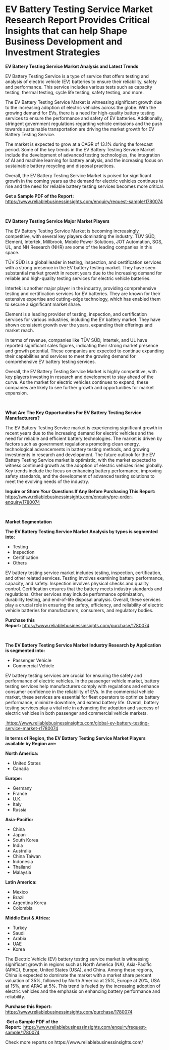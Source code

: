 <p><h1>EV Battery Testing Service Market Research Report Provides Critical Insights that can help Shape Business Development and Investment Strategies</h1></p><p><strong>EV Battery Testing Service Market Analysis and Latest Trends</strong></p>
<p><p>EV Battery Testing Service is a type of service that offers testing and analysis of electric vehicle (EV) batteries to ensure their reliability, safety and performance. This service includes various tests such as capacity testing, thermal testing, cycle life testing, safety testing, and more.</p><p>The EV Battery Testing Service Market is witnessing significant growth due to the increasing adoption of electric vehicles across the globe. With the growing demand for EVs, there is a need for high-quality battery testing services to ensure the performance and safety of EV batteries. Additionally, stringent government regulations regarding vehicle emissions and the push towards sustainable transportation are driving the market growth for EV Battery Testing Service.</p><p>The market is expected to grow at a CAGR of 13.1% during the forecast period. Some of the key trends in the EV Battery Testing Service Market include the development of advanced testing technologies, the integration of AI and machine learning for battery analysis, and the increasing focus on sustainable battery recycling and disposal practices.</p><p>Overall, the EV Battery Testing Service Market is poised for significant growth in the coming years as the demand for electric vehicles continues to rise and the need for reliable battery testing services becomes more critical.</p></p>
<p><strong>Get a Sample PDF of the Report:&nbsp;</strong> <a href="https://www.reliablebusinessinsights.com/enquiry/request-sample/1780074">https://www.reliablebusinessinsights.com/enquiry/request-sample/1780074</a></p>
<p>&nbsp;</p>
<p><strong>EV Battery Testing Service Major Market Players</strong></p>
<p><p>The EV Battery Testing Service Market is becoming increasingly competitive, with several key players dominating the industry. TÜV SÜD, Element, Intertek, Millbrook, Mobile Power Solutions, JOT Automation, SGS, UL, and NH Research (NHR) are some of the leading companies in this space.</p><p>TÜV SÜD is a global leader in testing, inspection, and certification services with a strong presence in the EV battery testing market. They have seen substantial market growth in recent years due to the increasing demand for reliable and high-quality testing services for electric vehicle batteries.</p><p>Intertek is another major player in the industry, providing comprehensive testing and certification services for EV batteries. They are known for their extensive expertise and cutting-edge technology, which has enabled them to secure a significant market share.</p><p>Element is a leading provider of testing, inspection, and certification services for various industries, including the EV battery market. They have shown consistent growth over the years, expanding their offerings and market reach.</p><p>In terms of revenue, companies like TÜV SÜD, Intertek, and UL have reported significant sales figures, indicating their strong market presence and growth potential. These companies are expected to continue expanding their capabilities and services to meet the growing demand for comprehensive EV battery testing services.</p><p>Overall, the EV Battery Testing Service Market is highly competitive, with key players investing in research and development to stay ahead of the curve. As the market for electric vehicles continues to expand, these companies are likely to see further growth and opportunities for market expansion.</p></p>
<p>&nbsp;</p>
<p><strong>What Are The Key Opportunities For EV Battery Testing Service Manufacturers?</strong></p>
<p><p>The EV Battery Testing Service market is experiencing significant growth in recent years due to the increasing demand for electric vehicles and the need for reliable and efficient battery technologies. The market is driven by factors such as government regulations promoting clean energy, technological advancements in battery testing methods, and growing investments in research and development. The future outlook for the EV Battery Testing Service market is optimistic, with the market expected to witness continued growth as the adoption of electric vehicles rises globally. Key trends include the focus on enhancing battery performance, improving safety standards, and the development of advanced testing solutions to meet the evolving needs of the industry.</p></p>
<p><strong>Inquire or Share Your Questions If Any Before Purchasing This Report:</strong> <a href="https://www.reliablebusinessinsights.com/enquiry/pre-order-enquiry/1780074">https://www.reliablebusinessinsights.com/enquiry/pre-order-enquiry/1780074</a></p>
<p>&nbsp;</p>
<p><strong>Market Segmentation</strong></p>
<p><strong>The EV Battery Testing Service Market Analysis by types is segmented into:</strong></p>
<p><ul><li>Testing</li><li>Inspection</li><li>Certification</li><li>Others</li></ul></p>
<p><p>EV battery testing service market includes testing, inspection, certification, and other related services. Testing involves examining battery performance, capacity, and safety. Inspection involves physical checks and quality control. Certification ensures that the battery meets industry standards and regulations. Other services may include performance optimization, durability testing, and end-of-life disposal analysis. Overall, these services play a crucial role in ensuring the safety, efficiency, and reliability of electric vehicle batteries for manufacturers, consumers, and regulatory bodies.</p></p>
<p><strong>Purchase this Report:&nbsp;</strong><a href="https://www.reliablebusinessinsights.com/purchase/1780074">https://www.reliablebusinessinsights.com/purchase/1780074</a></p>
<p>&nbsp;</p>
<p><strong>The EV Battery Testing Service Market Industry Research by Application is segmented into:</strong></p>
<p><ul><li>Passenger Vehicle</li><li>Commercial Vehicle</li></ul></p>
<p><p>EV battery testing services are crucial for ensuring the safety and performance of electric vehicles. In the passenger vehicle market, battery testing services help manufacturers comply with regulations and enhance consumer confidence in the reliability of EVs. In the commercial vehicle market, these services are essential for fleet operators to optimize battery performance, minimize downtime, and extend battery life. Overall, battery testing services play a vital role in advancing the adoption and success of electric vehicles in both passenger and commercial vehicle markets.</p></p>
<p><a href="https://www.reliablebusinessinsights.com/global-ev-battery-testing-service-market-r1780074">&nbsp;https://www.reliablebusinessinsights.com/global-ev-battery-testing-service-market-r1780074</a></p>
<p><strong>In terms of Region, the EV Battery Testing Service Market Players available by Region are:</strong></p>
<p>
    <p> <strong> North America: </strong>
        <ul>
            <li>United States</li>
            <li>Canada</li>
        </ul>
        </p> 
    <p> <strong> Europe: </strong>
        <ul>
            <li>Germany</li>
            <li>France</li>
            <li>U.K.</li>
            <li>Italy</li>
            <li>Russia</li>
        </ul>
        </p> 
    <p> <strong> Asia-Pacific: </strong>
        <ul>
            <li>China</li>
            <li>Japan</li>
            <li>South Korea</li>
            <li>India</li>
            <li>Australia</li>
            <li>China Taiwan</li>
            <li>Indonesia</li>
            <li>Thailand</li>
            <li>Malaysia</li>
        </ul>
        </p> 
    <p> <strong> Latin America: </strong>
        <ul>
            <li>Mexico</li>
            <li>Brazil</li>
            <li>Argentina Korea</li>
            <li>Colombia</li>
        </ul>
        </p> 
    <p> <strong> Middle East & Africa: </strong>
        <ul>
            <li>Turkey</li>
            <li>Saudi</li>
            <li>Arabia</li>
            <li>UAE</li>
            <li>Korea</li>
        </ul>
    </p>
    </p>
<p><p>The Electric Vehicle (EV) battery testing service market is witnessing significant growth in regions such as North America (NA), Asia-Pacific (APAC), Europe, United States (USA), and China. Among these regions, China is expected to dominate the market with a market share percent valuation of 35%, followed by North America at 25%, Europe at 20%, USA at 15%, and APAC at 5%. This trend is fueled by the increasing adoption of electric vehicles and the emphasis on enhancing battery performance and reliability.</p></p>
<p><strong>Purchase this Report: </strong><a href="https://www.reliablebusinessinsights.com/purchase/1780074">https://www.reliablebusinessinsights.com/purchase/1780074</a></p>
<p>&nbsp;<strong>Get a Sample PDF of the Report:&nbsp;&nbsp;</strong><a href="https://www.reliablebusinessinsights.com/enquiry/request-sample/1780074">https://www.reliablebusinessinsights.com/enquiry/request-sample/1780074</a></p>
<p><strong></strong></p>
<p>Check more reports on https://www.reliablebusinessinsights.com/</p>